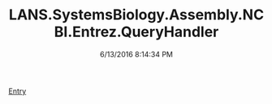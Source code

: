 ﻿---
title: LANS.SystemsBiology.Assembly.NCBI.Entrez.QueryHandler
date: 6/13/2016 8:14:34 PM
---

[Entry](T-LANS.SystemsBiology.Assembly.NCBI.Entrez.QueryHandler.Entry.html)
